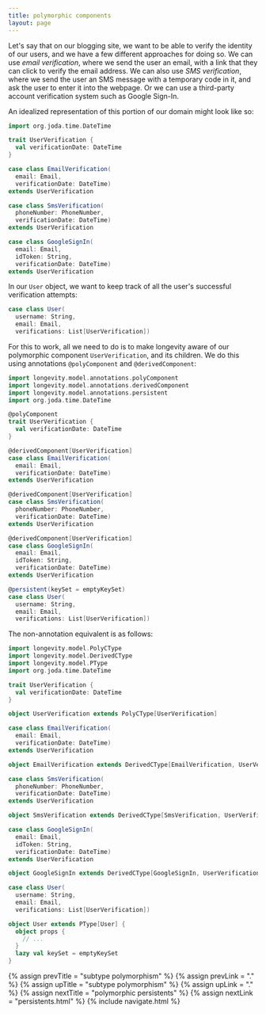 ```yaml
---
title: polymorphic components
layout: page
---
```


Let's say that on our blogging site, we want to be able to verify the
identity of our users, and we have a few different approaches for
doing so. We can use _email verification_, where we send the user an
email, with a link that they can click to verify the email address. We
can also use _SMS verification_, where we send the user an SMS message
with a temporary code in it, and ask the user to enter it into the
webpage. Or we can use a third-party account verification system such
as Google Sign-In.

An idealized representation of this portion of our domain might look
like so:

```scala
import org.joda.time.DateTime

trait UserVerification {
  val verificationDate: DateTime
}

case class EmailVerification(
  email: Email,
  verificationDate: DateTime)
extends UserVerification

case class SmsVerification(
  phoneNumber: PhoneNumber,
  verificationDate: DateTime)
extends UserVerification

case class GoogleSignIn(
  email: Email,
  idToken: String,
  verificationDate: DateTime)
extends UserVerification
```

In our `User` object, we want to keep track of all the user's
successful verification attempts:

```scala
case class User(
  username: String,
  email: Email,
  verifications: List[UserVerification])
```

For this to work, all we need to do is to make longevity aware of our
polymorphic component `UserVerification`, and its children. We do this
using annotations `@polyComponent` and `@derivedComponent`:

```scala
import longevity.model.annotations.polyComponent
import longevity.model.annotations.derivedComponent
import longevity.model.annotations.persistent
import org.joda.time.DateTime

@polyComponent
trait UserVerification {
  val verificationDate: DateTime
}

@derivedComponent[UserVerification]
case class EmailVerification(
  email: Email,
  verificationDate: DateTime)
extends UserVerification

@derivedComponent[UserVerification]
case class SmsVerification(
  phoneNumber: PhoneNumber,
  verificationDate: DateTime)
extends UserVerification

@derivedComponent[UserVerification]
case class GoogleSignIn(
  email: Email,
  idToken: String,
  verificationDate: DateTime)
extends UserVerification

@persistent(keySet = emptyKeySet)
case class User(
  username: String,
  email: Email,
  verifications: List[UserVerification])
```

The non-annotation equivalent is as follows:


```scala
import longevity.model.PolyCType
import longevity.model.DerivedCType
import longevity.model.PType
import org.joda.time.DateTime

trait UserVerification {
  val verificationDate: DateTime
}

object UserVerification extends PolyCType[UserVerification]

case class EmailVerification(
  email: Email,
  verificationDate: DateTime)
extends UserVerification

object EmailVerification extends DerivedCType[EmailVerification, UserVerification]

case class SmsVerification(
  phoneNumber: PhoneNumber,
  verificationDate: DateTime)
extends UserVerification

object SmsVerification extends DerivedCType[SmsVerification, UserVerification]

case class GoogleSignIn(
  email: Email,
  idToken: String,
  verificationDate: DateTime)
extends UserVerification

object GoogleSignIn extends DerivedCType[GoogleSignIn, UserVerification]

case class User(
  username: String,
  email: Email,
  verifications: List[UserVerification])

object User extends PType[User] {
  object props {
    // ...
  }
  lazy val keySet = emptyKeySet
}
```

{% assign prevTitle = "subtype polymorphism" %}
{% assign prevLink = "." %}
{% assign upTitle = "subtype polymorphism" %}
{% assign upLink = "." %}
{% assign nextTitle = "polymorphic persistents" %}
{% assign nextLink = "persistents.html" %}
{% include navigate.html %}

